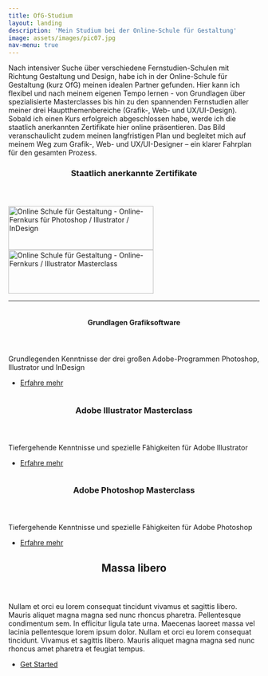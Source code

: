 ```yaml
---
title: OfG-Studium
layout: landing
description: 'Mein Studium bei der Online-Schule für Gestaltung'
image: assets/images/pic07.jpg
nav-menu: true
---
```


<!-- Main -->
<div id="main">

<!-- One -->
<section id="one">
	<div class="inner">
		<p>Nach intensiver Suche über verschiedene Fernstudien-Schulen mit Richtung Gestaltung und Design, habe ich in der Online-Schule für Gestaltung (kurz OfG) meinen idealen Partner gefunden. Hier kann ich flexibel und nach meinem eigenen Tempo lernen - von Grundlagen über spezialisierte Masterclasses bis hin zu den spannenden Fernstudien aller meiner drei Hauptthemenbereiche (Grafik-, Web- und UX/UI-Design).<br/> Sobald ich einen Kurs erfolgreich abgeschlossen habe, werde ich die staatlich anerkannten Zertifikate hier online präsentieren. Das Bild veranschaulicht zudem meinen langfristigen Plan und begleitet mich auf meinem Weg zum Grafik-, Web- und UX/UI-Designer – ein klarer Fahrplan für den gesamten Prozess.</p>
		<header class="none">
			<h3>Staatlich anerkannte Zertifikate</h3>
		</header>
		<div class="web-certificates">
			<div style="background-image: url(&quot;https://ofg-studium.de/images/certificate/certificate_grafiksoftware_29324.png&quot;); background-repeat: no-repeat;">
				<a href="{% link assets/images/3-OfG-Studium/0_Certificates/OfG Certificate Grafiksoftware_DE.jpeg %}" target="_blank" title="Online Schule für Gestaltung - Grafiksoftware" style="outline: medium none;border-bottom: none">
					<img id="certi" style="height:88px;width:291px;border:0;" title="Online Schule für Gestaltung - Grafiksoftware" alt="Online Schule für Gestaltung - Online-Fernkurs für Photoshop / Illustrator / InDesign" src="https://ofg-studium.de/images/certificate/utils/Zertifikat.gif">
				</a>
			</div>
			<div style="background-image: url(&quot;https://ofg-studium.de/images/certificate/certificate_illustrator_29740.png&quot;); background-repeat: no-repeat;">
				<a href="{% link assets/images/3-OfG-Studium/0_Certificates/OfG Certificate Illustrator Masterclass_DE.jpg %}" target="_blank" title="Online Schule für Gestaltung - Illustrator Masterclass" style="outline: medium none;border-bottom: none">
					<img id="certi" style="height:88px;width:291px;border:0;" title="Online Schule für Gestaltung - Illustrator Masterclass" alt="Online Schule für Gestaltung - Online-Fernkurs / Illustrator Masterclass" src="https://ofg-studium.de/images/certificate/utils/Zertifikat.gif">
				</a>
			</div>
		</div>
		<hr class="major" />
		<img src="{% link assets/images/3-OfG-Studium/Ziel_Kurse-OfG.png %}" alt="" data-position="top center" />
	</div>
</section>

<!-- Two -->
<section id="two" class="spotlights">
	<section>
			<a href="generic.html" class="image">
			<img src="{% link assets/images/3-OfG-Studium/0_Kursbilder/1_Kursbild-Grundlagen.png %}" alt="" data-position="top center" />
		</a>
		<div class="content">
			<div class="inner">
				<header class="major">
					<h4>Grundlagen Grafiksoftware</h4>
				</header>
				<p>Grundlegenden Kenntnisse der drei großen Adobe-Programmen Photoshop, Illustrator und InDesign</p>
				<ul class="actions">
					<li><a href="generic.html" class="button small">Erfahre mehr</a></li>
				</ul>
			</div>
		</div>
	</section>
	<section>
		<a href="generic.html" class="image">
			<img src="{% link assets/images/3-OfG-Studium/0_Kursbilder/2_Kursbild-Illustrator.png %}" alt="" data-position="top center" />
		</a>
		<div class="content">
			<div class="inner">
				<header class="major">
					<h3>Adobe Illustrator Masterclass</h3>
				</header>
				<p>Tiefergehende Kenntnisse und spezielle Fähigkeiten für Adobe Illustrator</p>
				<ul class="actions">
					<li> <a href="{% link 3b_Ai-Masterclass.md %}" class="button small">Erfahre mehr</a></li>
				</ul>
			</div>
		</div>
	</section>
	<section>
		<a href="generic.html" class="image">
			<img src="{% link assets/images/3-OfG-Studium/0_Kursbilder/3_Kursbild-Photoshop.png %}" alt="" data-position="25% 25%" />
		</a>
		<div class="content">
			<div class="inner">
				<header class="major">
					<h3>Adobe Photoshop Masterclass</h3>
				</header>
				<p>Tiefergehende Kenntnisse und spezielle Fähigkeiten für Adobe Photoshop</p>
				<ul class="actions">
					<li><a href="generic.html" class="button small">Erfahre mehr</a></li>
				</ul>
			</div>
		</div>
	</section>
</section>

<!-- Three -->
<section id="three">
	<div class="inner">
		<header class="major">
			<h2>Massa libero</h2>
		</header>
		<p>Nullam et orci eu lorem consequat tincidunt vivamus et sagittis libero. Mauris aliquet magna magna sed nunc rhoncus pharetra. Pellentesque condimentum sem. In efficitur ligula tate urna. Maecenas laoreet massa vel lacinia pellentesque lorem ipsum dolor. Nullam et orci eu lorem consequat tincidunt. Vivamus et sagittis libero. Mauris aliquet magna magna sed nunc rhoncus amet pharetra et feugiat tempus.</p>
		<ul class="actions">
			<li><a href="generic.html" class="button next">Get Started</a></li>
		</ul>
	</div>
</section>

</div>
